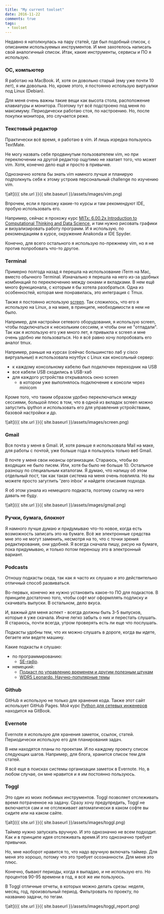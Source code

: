 ```yaml
---
title: "My current toolset"
date: 2016-11-22
comments: true
tags:
 - toolset
---
```


Недавно я натолкнулась на пару статей, где был подобный список, с описанием используемых инструментов. И мне захотелось написать свой аналогичный список. Итак, какие инструменты, сервисы и ПО я использую.


### ОС, компьютер

Я работаю на MacBook. И, хотя он довольно старый (ему уже почти 10 лет), я им довольна. Но, кроме этого, я постоянно использую виртуалки под Linux (Debian).

Для меня очень важны такие вещи как высота стола, расположение клавиатуры и монитора. Поэтому тут всё подстроено под меня по максимуму. Периодически работаю стоя, по настроению. Но, после покупки монитора, это случается реже.


### Текстовый редактор

Практически всё время, я работаю в vim. И лишь изредка пользуюсь TextMate.

Не могу назвать себя продвинутым пользователем vim, но при переключении на другой редактор ощутимо не хватает того, что может vim. Хотя, конечно дело ещё и просто в привычке.

Однозначно хотела бы знать vim намного лучше и планирую подтолкнуть себя к этому устроив персональный challenge по изучению vim.

![alt]({{ site.url }}{{ site.baseurl }}/assets/images/vim.png)

Впрочем, если я прохожу какие-то курсы и там рекомендуют IDE, пробую использовать его.

Например, сейчас я прохожу курс [MITx: 6.00.2x Introduction to Computational Thinking and Data Science](https://courses.edx.org/courses/course-v1:MITx+6.00.2x_6+3T2016), и там нужно рисовать графики и визуализировать работу программ. И я использую, по рекомендациям в курсе, окружение Anakonda и IDE Spyder.

Конечно, для всего остального я использую по-прежнему vim, но я не против попробовать что-то другое.

### Terminal

Примерно полгода назад я перешла на использование iTerm на Mac, вместо обычного Terminal. Изначально я перешла на него из-за удобных комбинаций по переключению между окнами и вкладками. В нем ещё много функционала, с которым я бы хотела разобраться.
Одна из особенностей, которая мне понравилась,  это интеграция с Tmux.


Также я постоянно использую [screen](http://xgu.ru/wiki/GNU_Screen). Так сложилось, что его я использую на Linux, а на маке, в принципе, необходимости в нем не было.

Например, для настройки сетевого оборудования, я использую screen, чтобы подключаться к нескольким сессиям, и чтобы они не "отпадали". Так как я использую его уже много лет, я привыкла к screen и мне очень удобно им пользоваться. Но я всё равно хочу попробовать его аналог tmux.

Например, раньше на курсах (сейчас большинство лаб у cisco виртуальные) я использовала ноутбук с Linux как консольный сервер:

* к каждому консольному кабелю был подключен переходник на USB
* все кабели USB сходились в USB-хаб
* для каждого устройства открывалось окно screen
   * в котором уже выполнялось подключение к консоли через minicom

Кроме того, что таким образом удобно переключаться между сессиями, большой плюс в том, что в одной из вкладок screen можно запустить ipython и использовать его для управления устройствами, базовой настройки и др.

![alt]({{ site.url }}{{ site.baseurl }}/assets/images/screen.png)


### Gmail

Вся почта у меня в Gmail. И, хотя раньше я использовала Mail на маке, для работы с почтой, уже больше года я пользуюсь только веб Gmail.

В почте у меня свои нюансы организации. Стараюсь, чтобы во входящих не было писем. Или, хотя бы было не больше 10. Остальное разношу по специальным каталогам. Я думаю, что напишу об этом отдельный пост, так как такая система на меня очень повлияла. Но вы можете просто загуглить 'zero inbox' и найдете описания подхода.

Я об этом узнала из немецкого подкаста, поэтому ссылку на него давать не буду.

![alt]({{ site.url }}{{ site.baseurl }}/assets/images/gmail.png)


### Ручки, бумага, блокнот

Я намного лучше думаю и придумываю что-то новое, когда есть возможность записать это на бумаге. Всё же электронные средства мне это не могут заменить, несмотря на то, что с точки зрения редактирования, они удобней.
Я всегда сначала пишу, рисую на бумаге, пока придумываю, и только потом переношу это в электронный вариант.

### Podcasts

Отношу подкасты сюда, так как я часто их слушаю и это действительно отличный способ развиваться.

Во-первых, конечно же нужно установить какое-то ПО для подкастов. В принципе достаточно того, чтобы софт мог оформллять подписку и скачивать выпуски. В остальном, дело вкуса.

И, важный для меня аспект - всегда должны быть 3-5 выпусков, которые я уже скачала. Иначе легко забыть о них и перестать слушать. Я стараюсь, почти всегда, утром проверять есть ли еще что послушать.

Подкасты удобны тем, что их можно слушать в дороге, когда вы идете, бегаете или ведете машину.

Какие подкасты я слушаю:

* по программированию:
   * [SE-radio](http://www.se-radio.net/).
* немецкий:
   * [Подкаст по управлению временем и другим полезным штукам](https://selbst-management.biz/podcast-2/)
   * [WDR5 Leonardo. Научно-популярные темы](http://www1.wdr.de/radio/wdr5/podcast/index.html)

### Github

GitHub я использую не только для хранения кода. Также этот сайт использует GitHub Pages. Мой курс [Python для сетевых инженеров](https://www.gitbook.com/book/natenka/pyneng/details) находится на GitBook.

### Evernote

Evernote я использую для хранения заметок, ссылок, статей. Периодически использую его для планирования задач.

В нем находятся планы по проектам. И по каждому проекту список следующих шагов. Например, для блога, хранится список тем для статей.

Я всё еще в поисках системы организации заметок в Evernote. Но, в любом случае, он мне нравится и я им постоянно пользуюсь.


### Toggl

Это один из моих любимых инструментов.
Toggl позволяет отслеживать время потраченное на задачу. Сразу хочу предупредить, Toggl не включается сам и не отслеживает автоматически в каком софте вы сидите или на каком сайте.

![alt]({{ site.url }}{{ site.baseurl }}/assets/images/toggl.png)

Таймер нужно запускать вручную. И это однозначно не всем подходит. Как и в принципе идея отслеживать время.И это однозначно требует привычки. 

Но, мне наоборот нравится то, что надо вручную включать таймер. Для меня это хорошо, потому что это требует осознанности. Для меня это плюс.

Конечно, бывают периоды, когда я выпадаю, и не использую его. Но процентов 90-95 времени в год, я всё же им пользуюсь.

В Toggl отличные отчеты, в которых можно делать срезы: неделя, месяц, год, произвольный период. Фильтровать по проекту, по названию задачи, по тегам.

![alt]({{ site.url }}{{ site.baseurl }}/assets/images/toggl_report.png)

